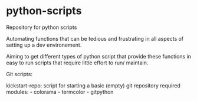 # python-scripts
Repository for python scripts

Automating functions that can be tedious and frustrating in all aspects of setting up a dev environement.

Aiming to get different types of python script that provide these functions in easy to run scripts that require little effort to run/ maintain.

Git scripts:

kickstart-repo: 
script for starting a basic (empty) git repository
required modules:
    - colorama
    - termcolor
    - gitpython